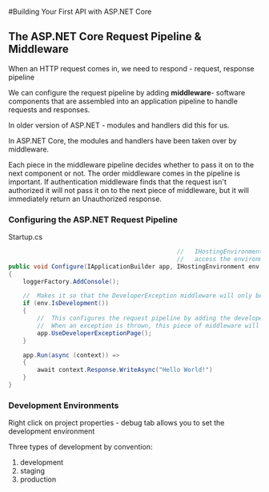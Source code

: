 #Building Your First API with ASP.NET Core

## The ASP.NET Core Request Pipeline & Middleware

When an HTTP request comes in, we need to respond - request, response pipeline

We can configure the request pipeline by adding **middleware**- software components that are assembled into an application pipeline to handle requests and responses.

In older version of ASP.NET - modules and handlers did this for us. 

In ASP.NET Core, the modules and handlers have been taken over by middleware.

Each piece in the middleware pipeline decides whether to pass it on to the next component or not. The order middleware comes in the pipeline is important. If authentication middleware finds that the request isn't authorized it will not pass it on to the next piece of middleware, but it will immediately return an Unauthorized response.

### Configuring the ASP.NET Request Pipeline

Startup.cs
```c#
                                               //   IHostingEnvironment service allows you to programmaticaly 
                                               //   access the environment value
public void Configure(IApplicationBuilder app, IHostingEnvironment env, ILoggerFactory loggerFactory)
{
    loggerFactory.AddConsole();

    //  Makes it so that the DeveloperException middleware will only be added when we're running in the development environment
    if (env.IsDevelopment())
    {
        //  This configures the request pipeline by adding the developer exception page middleware to the request pipeline
        //  When an exception is thrown, this piece of middleware will handle it.
        app.UseDeveloperExceptionPage();
    }

    app.Run(async (context)) =>
    {
        await context.Response.WriteAsync("Hello World!")
    }
}
```

### Development Environments

Right click on project properties - debug tab allows you to set the development environment

Three types of development by convention:

1. development
2. staging
3. production



